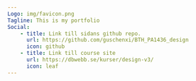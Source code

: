 ```yaml
---
Logo: img/favicon.png
Tagline: This is my portfolio
Social:
    - title: Link till sidans github repo.
      url: https://github.com/guschenxi/BTH_PA1436_design
      icon: github
    - title: Link till course site
      url: https://dbwebb.se/kurser/design-v3/
      icon: leaf
---
```

